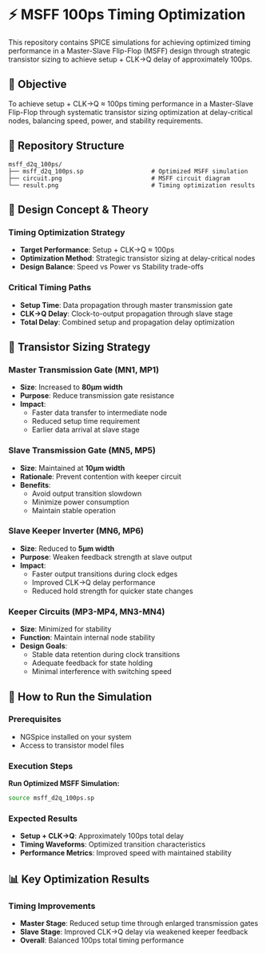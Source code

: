 # ⚡ MSFF 100ps Timing Optimization

This repository contains SPICE simulations for achieving optimized timing performance in a Master-Slave Flip-Flop (MSFF) design through strategic transistor sizing to achieve setup + CLK→Q delay of approximately 100ps.

## 🎯 Objective

To achieve setup + CLK→Q ≈ 100ps timing performance in a Master-Slave Flip-Flop through systematic transistor sizing optimization at delay-critical nodes, balancing speed, power, and stability requirements.

## 📁 Repository Structure

```
msff_d2q_100ps/
├── msff_d2q_100ps.sp                   # Optimized MSFF simulation
├── circuit.png                         # MSFF circuit diagram
└── result.png                          # Timing optimization results
```

## 🔬 Design Concept & Theory

### Timing Optimization Strategy
- **Target Performance**: Setup + CLK→Q ≈ 100ps
- **Optimization Method**: Strategic transistor sizing at delay-critical nodes
- **Design Balance**: Speed vs Power vs Stability trade-offs

### Critical Timing Paths
- **Setup Time**: Data propagation through master transmission gate
- **CLK→Q Delay**: Clock-to-output propagation through slave stage
- **Total Delay**: Combined setup and propagation delay optimization

## 🔧 Transistor Sizing Strategy

### Master Transmission Gate (MN1, MP1)
- **Size**: Increased to **80μm width**
- **Purpose**: Reduce transmission gate resistance
- **Impact**: 
  - Faster data transfer to intermediate node
  - Reduced setup time requirement
  - Earlier data arrival at slave stage

### Slave Transmission Gate (MN5, MP5)
- **Size**: Maintained at **10μm width**
- **Rationale**: Prevent contention with keeper circuit
- **Benefits**:
  - Avoid output transition slowdown
  - Minimize power consumption
  - Maintain stable operation

### Slave Keeper Inverter (MN6, MP6)
- **Size**: Reduced to **5μm width**
- **Purpose**: Weaken feedback strength at slave output
- **Impact**:
  - Faster output transitions during clock edges
  - Improved CLK→Q delay performance
  - Reduced hold strength for quicker state changes

### Keeper Circuits (MP3-MP4, MN3-MN4)
- **Size**: Minimized for stability
- **Function**: Maintain internal node stability
- **Design Goals**:
  - Stable data retention during clock transitions
  - Adequate feedback for state holding
  - Minimal interference with switching speed

## 🚀 How to Run the Simulation

### Prerequisites
- NGSpice installed on your system
- Access to transistor model files

### Execution Steps

**Run Optimized MSFF Simulation:**
```bash
source msff_d2q_100ps.sp
```

### Expected Results
- **Setup + CLK→Q**: Approximately 100ps total delay
- **Timing Waveforms**: Optimized transition characteristics
- **Performance Metrics**: Improved speed with maintained stability

## 📊 Key Optimization Results

### Timing Improvements
- **Master Stage**: Reduced setup time through enlarged transmission gates
- **Slave Stage**: Improved CLK→Q delay via weakened keeper feedback
- **Overall**: Balanced 100ps total timing performance

